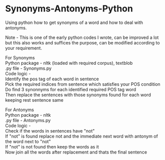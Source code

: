 # Synonyms-Antonyms-Python
Using python how to get synonyms of a word and how to deal with antonyms.  

Note - This is one of the early python codes I wrote, can be improved a lot but this also works and suffices the purpose, can be modified according to your requirement.

For Synonyms  
Python package - nltk (loaded with required corpus), textblob  
.py file - Synonyms.py  
Code logic -    
            Identify the pos tag of each word in sentence  
            Pick the required indices from sentence which satisfies your POS condition  
            Do find 3 synonnyms for each identified required POS tag word  
            Then replace the sentences with those synonyms found for each word keeping rest sentence same  
              
                
For Antonyms  
Python package - nltk  
.py file - Antonyms.py  
Code logic -  
            Check if the words in sentences have "not"  
            If "not" is found replace not and the immediate next word with antonym of the word next to "not"  
            If "not" is not found then keep the words as it  
            Now join all the words after replacement and thats the final sentence  
            

         
          
